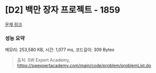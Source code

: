 # [D2] 백만 장자 프로젝트 - 1859 

[문제 링크](https://swexpertacademy.com/main/code/problem/problemDetail.do?contestProbId=AV5LrsUaDxcDFAXc) 

### 성능 요약

메모리: 253,580 KB, 시간: 1,077 ms, 코드길이: 309 Bytes



> 출처: SW Expert Academy, https://swexpertacademy.com/main/code/problem/problemList.do